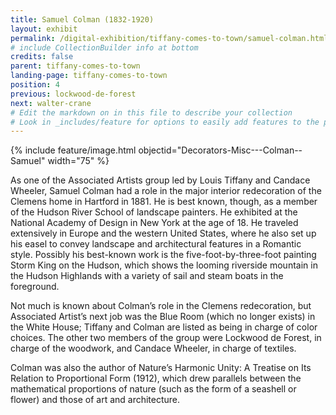 ```yaml
---
title: Samuel Colman (1832-1920)
layout: exhibit
permalink: /digital-exhibition/tiffany-comes-to-town/samuel-colman.html
# include CollectionBuilder info at bottom
credits: false
parent: tiffany-comes-to-town
landing-page: tiffany-comes-to-town
position: 4
previous: lockwood-de-forest
next: walter-crane
# Edit the markdown on in this file to describe your collection
# Look in _includes/feature for options to easily add features to the page
---
```


{% include feature/image.html objectid="Decorators-Misc---Colman--Samuel" width="75" %}

As one of the Associated Artists group led by Louis Tiffany and Candace Wheeler, Samuel Colman had a role in the major interior redecoration of the Clemens home in Hartford in 1881. He is best known, though, as a member of the Hudson River School of landscape painters. He exhibited at the National Academy of Design in New York at the age of 18. He traveled extensively in Europe and the western United States, where he also set up his easel to convey landscape and architectural features in a Romantic style. Possibly his best-known work is the five-foot-by-three-foot painting Storm King on the Hudson, which shows the looming riverside mountain in the Hudson Highlands with a variety of sail and steam boats in the foreground. 

Not much is known about Colman’s role in the Clemens redecoration, but Associated Artist’s next job was the Blue Room (which no longer exists) in the White House; Tiffany and Colman are listed as being in charge of color choices. The other two members of the group were Lockwood de Forest, in charge of the woodwork, and Candace Wheeler, in charge of textiles.

Colman was also the author of Nature’s Harmonic Unity: A Treatise on Its Relation to Proportional Form (1912), which drew parallels between the mathematical proportions of nature (such as the form of a seashell or  flower) and those of art and architecture.
